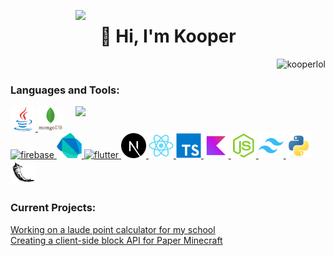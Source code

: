 
[<img align="right" width="400" src="https://github-readme-stats.vercel.app/api?username=kooperlol&show_icons=true"/>](https://github.com/kooperlol/)
<h1 align="center">👋 Hi, I'm Kooper</h1>

<p align="right"> <img src="https://komarev.com/ghpvc/?username=kooperlol&label=Profile%20views&color=0e75b6&style=flat-square" alt="kooperlol" /> </p>

<h3 align="left">Languages and Tools:</h3>

[<img align="right" width="400" src="https://lanyard.cnrad.dev/api/320957614521581568"/>](https://discord.com/users/320957614521581568)

<p align="left"> 
  <a href="https://www.java.com" target="_blank"> <img src="https://raw.githubusercontent.com/devicons/devicon/master/icons/java/java-original.svg" alt="java" width="40" height="40"/> </a> 
  <a href="https://www.mongodb.com/" target="_blank"> <img src="https://raw.githubusercontent.com/devicons/devicon/master/icons/mongodb/mongodb-original-wordmark.svg" alt="mongodb" width="40" height="40"/> </a>
  <a href="https://firebase.google.com/" target="_blank"> <img src="https://cdn.jsdelivr.net/gh/devicons/devicon/icons/firebase/firebase-plain.svg" alt="firebase" width="40" height="40"/> </a> 
    <a href="https://dart.dev/" target="_blank"> <img src="https://github.com/devicons/devicon/blob/v2.15.1/icons/dart/dart-original.svg" alt="dart" width="40" height="40"/> </a> 
  <a href="https://flutter.dev/" target="_blank"> <img src="https://cdn.jsdelivr.net/gh/devicons/devicon/icons/flutter/flutter-original.svg" alt="flutter" width="40" height="40"/> </a> 
    <a href="https://nextjs.org/" target="_blank"> <img src="https://github.com/devicons/devicon/blob/v2.15.1/icons/nextjs/nextjs-original.svg" alt="next.js" width="40" height="40"/> </a> 
      <a href="https://react.dev/" target="_blank"> <img src="https://github.com/devicons/devicon/blob/v2.15.1/icons/react/react-original.svg" alt="react" width="40" height="40"/> </a> 
    <a href="https://www.typescriptlang.org/" target="_blank"> <img src="https://github.com/devicons/devicon/blob/v2.15.1/icons/typescript/typescript-original.svg" alt="typescript" width="40" height="40"/> </a> 
    <a href="https://kotlinlang.org/" target="_blank"> <img src="https://github.com/devicons/devicon/blob/v2.15.1/icons/kotlin/kotlin-original.svg" alt="kotlin" width="40" height="40"/> </a> 
      <a href="https://nodejs.org/en/" target="_blank"> <img src="https://github.com/devicons/devicon/blob/v2.15.1/icons/nodejs/nodejs-original.svg" alt="node.js" width="40" height="40"/> </a> 
        <a href="https://tailwindcss.com/" target="_blank"> <img src="https://github.com/devicons/devicon/blob/v2.15.1/icons/tailwindcss/tailwindcss-plain.svg" alt="tailwind" width="40" height="40"/> </a> 
          <a href="https://www.python.org/" target="_blank"> <img src="https://github.com/devicons/devicon/blob/v2.15.1/icons/python/python-original.svg" alt="python" width="40" height="40"/> </a> 
          <a href="https://flask.palletsprojects.com/en/3.0.x/" target="_blank"> <img src="https://github.com/devicons/devicon/blob/v2.15.1/icons/flask/flask-original.svg" alt="flask" width="40" height="40"/></a> 
</p>

<h3 align="left">Current Projects:</h3>

<p align="left">
  <a href="https://github.com/Kooperlol/mhslaude">Working on a laude point calculator for my school</a><br>
  <a href="https://github.com/Kooperlol/ghostcore">Creating a client-side block API for Paper Minecraft</a>
</p>

